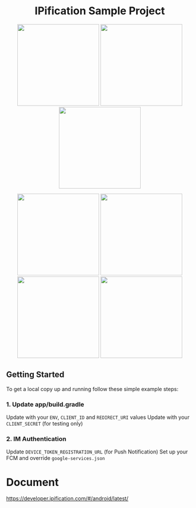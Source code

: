 
<h1 align="center">IPification Sample Project</h1>

<p align="center">

<img src='https://user-images.githubusercontent.com/4114159/152466467-55a3d411-9206-4975-95fd-868f7b0ed081.png' width='220'>
<img src='https://user-images.githubusercontent.com/4114159/152466836-9da8ee53-7bd3-4c1e-b4c5-4b10dc328d44.png' width='220'>
<img src='https://user-images.githubusercontent.com/4114159/152466843-85e0da80-4337-4ef8-a1a3-54df9189de2b.png' width='220'>

</p>
<p align="center">

<img src='https://user-images.githubusercontent.com/4114159/152466467-55a3d411-9206-4975-95fd-868f7b0ed081.png' width='220'>
<img src='https://user-images.githubusercontent.com/4114159/152466933-805eedac-9414-48f7-821c-f1dc21be4dfe.png' width='220'>
<img src='https://user-images.githubusercontent.com/4114159/152467595-8e5c7933-01b6-4b9f-b2f5-dee9a133fdf7.png' width='220'>
<img src='https://user-images.githubusercontent.com/4114159/152466843-85e0da80-4337-4ef8-a1a3-54df9189de2b.png' width='220'>
</p>




<!-- GETTING STARTED -->
## Getting Started

To get a local copy up and running follow these simple example steps:


### 1. Update app/build.gradle
Update with your `ENV`, `CLIENT_ID` and `REDIRECT_URI` values
Update with your `CLIENT_SECRET` (for testing only)

### 2. IM Authentication
Update `DEVICE_TOKEN_REGISTRATION_URL` (for Push Notification)
Set up your FCM and override `google-services.json`

  



# Document
https://developer.ipification.com/#/android/latest/
